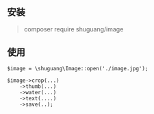 ## 安装

> composer require shuguang/image

## 使用

~~~
$image = \shuguang\Image::open('./image.jpg');

$image->crop(...)
    ->thumb(...)
    ->water(...)
    ->text(....)
    ->save(..);

~~~